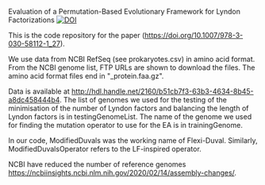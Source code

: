 Evaluation of a Permutation-Based Evolutionary Framework for Lyndon Factorizations
[![DOI](https://zenodo.org/badge/DOI/10.5281/zenodo.3896389.svg)](https://doi.org/10.5281/zenodo.3896389)


This is the code repository for the paper (https://doi.org/10.1007/978-3-030-58112-1_27).

We use data from NCBI RefSeq (see prokaryotes.csv) in amino acid format.
From the NCBI genome list, FTP URLs are shown to download the files. The amino acid format files end in "_protein.faa.gz".

Data is available at http://hdl.handle.net/2160/b51cb7f3-63b3-4634-8b45-a8dc458444b4.
The list of genomes we used for the testing of the minimisation of the number of Lyndon factors and balancing the length of Lyndon factors is in testingGenomeList.
The name of the genome we used for finding the mutation operator to use for the EA is in trainingGenome.

In our code, ModifiedDuvals was the working name of Flexi-Duval. Similarly, ModifiedDuvalsOperator refers to the LF-inspired operator.

NCBI have reduced the number of reference genomes https://ncbiinsights.ncbi.nlm.nih.gov/2020/02/14/assembly-changes/.
